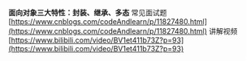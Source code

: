 **面向对象三大特性：封装、继承、多态**
常见面试题[https://www.cnblogs.com/codeAndlearn/p/11827480.html](https://www.cnblogs.com/codeAndlearn/p/11827480.html)
讲解视频[https://www.bilibili.com/video/BV1et411b73Z?p=93](https://www.bilibili.com/video/BV1et411b73Z?p=93)